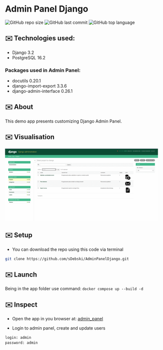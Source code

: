 # Admin Panel Django

![GitHub repo size](https://img.shields.io/github/repo-size/sDebski/AdminPanelDjango)
![GitHub last commit](https://img.shields.io/github/last-commit/sDebski/AdminPanelDjango?color=yellow)
![GitHub top language](https://img.shields.io/github/languages/top/sDebski/AdminPanelDjango?color=purple)

## ✉️ Technologies used:

- Django 3.2
- PostgreSQL 16.2

### Packages used in Admin Panel:

- docutils 0.20.1
- django-import-export 3.3.6
- django-admin-interface 0.26.1

## ✉️ About

This demo app presents customizing Django Admin Panel.

## ✉️ Visualisation

![](https://github.com/sDebski/AdminPanelDjango/blob/main/animacja.gif)

## ✉️ Setup

- You can download the repo using this code via terminal
```bash
git clone https://github.com/sDebski/AdminPanelDjango.git
```
## ✉️ Launch

Being in the app folder use command: `docker compose up --build -d`

## ✉️ Inspect

- Open the app in you browser at:
[admin_panel](http://localhost:8000/admin/)

- Login to admin panel, create and update users
```bash
login: admin
password: admin
```


